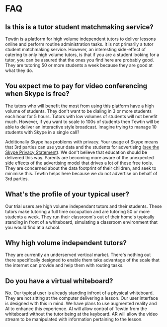 # FAQ

## Is this is a tutor student matchmaking service?

Tewtin is a platform for high volume independent tutors to deliver lessons
online and perform routine administration tasks. It is not primarily a tutor
student matchmaking service. However, an interesting side-effect
of catering to only high volume tutors, is that if you are a student looking
for a tutor, you can be assured that the ones you find here are probably
good. They are tutoring 50 or more students a week because they are good at
what they do.

## You expect me to pay for video conferencing when Skype is free?

The tutors who will benefit the most from using this platform have a high
volume of students. They don't want to be dialing in 3 or more students each
hour for 5 hours. Tutors with low volumes of students will not benefit much.
However, if you want to scale to 100s of students then Tewtin will be able to
deliver an interactive style broadcast. Imagine trying to manage 10 students
with Skype in a single call?

Additionally Skype has problems with privacy. Your usage of Skype means that
3rd parties can use your data and the students for advertising ([see the
Skype Privacy Statement](https://privacy.microsoft.com/en-US/privacystatement)). We don't
believe that education should be delivered this way. Parents are becoming
more aware of the unexpected side effects of the advertising model that
drives a lot of these free tools. They are concerned about the data footprint
of their children, and seek to minimise this. Tewtin helps here because we do
not advertise on behalf of 3rd parties.

## What's the profile of your typical user?

Our trial users are high volume independant tutors and their students. These
tutors make tutoring a full time occupation and are tutoring 50 or more
students a week. They run their classroom's out of their home's typically
standing in front of a whiteboard, simulating a classroom environment that
you would find at a school.

## Why high volume independent tutors?

They are currently an underserved vertical market. There's nothing out there
specifically designed to enable them take advantage of the scale that the
internet can provide and help them with routing tasks.

## Do you have a virtual whiteboard?

No. Our typical user is already standing infront of a physical whiteboard.
They are not sitting at the computer delivering a lesson. Our user interface
is designed with this in mind. We have plans to use augmented reality and AI
to enhance this experience. AI will allow control of Tewtin from the
whiteboard without the tutor being at the keyboard. AR will allow the video
stream to be manipulated with information pertaining to the lesson.
